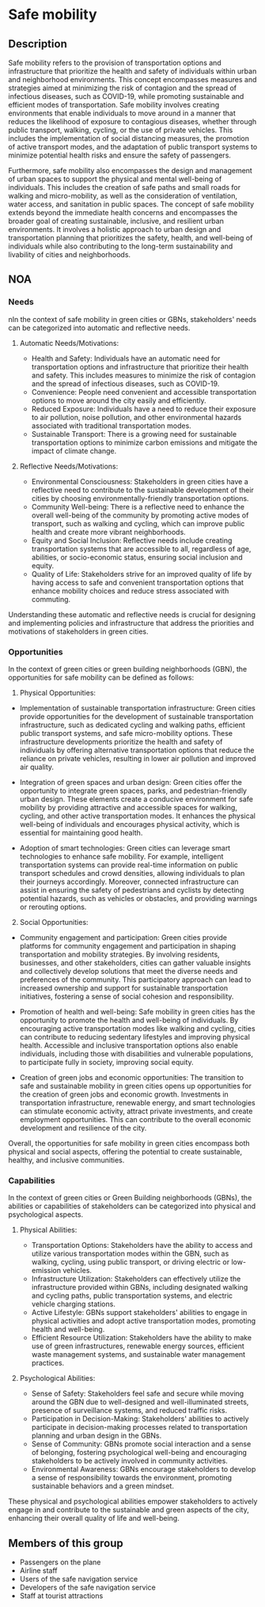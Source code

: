 # Safe mobility

## Description

Safe mobility refers to the provision of transportation options and infrastructure that prioritize the health and safety of individuals within urban and neighborhood environments. This concept encompasses measures and strategies aimed at minimizing the risk of contagion and the spread of infectious diseases, such as COVID-19, while promoting sustainable and efficient modes of transportation. Safe mobility involves creating environments that enable individuals to move around in a manner that reduces the likelihood of exposure to contagious diseases, whether through public transport, walking, cycling, or the use of private vehicles. This includes the implementation of social distancing measures, the promotion of active transport modes, and the adaptation of public transport systems to minimize potential health risks and ensure the safety of passengers.

Furthermore, safe mobility also encompasses the design and management of urban spaces to support the physical and mental well-being of individuals. This includes the creation of safe paths and small roads for walking and micro-mobility, as well as the consideration of ventilation, water access, and sanitation in public spaces. The concept of safe mobility extends beyond the immediate health concerns and encompasses the broader goal of creating sustainable, inclusive, and resilient urban environments. It involves a holistic approach to urban design and transportation planning that prioritizes the safety, health, and well-being of individuals while also contributing to the long-term sustainability and livability of cities and neighborhoods.

## NOA

### Needs

nIn the context of safe mobility in green cities or GBNs, stakeholders' needs can be categorized into automatic and reflective needs.

1. Automatic Needs/Motivations:
   - Health and Safety: Individuals have an automatic need for transportation options and infrastructure that prioritize their health and safety. This includes measures to minimize the risk of contagion and the spread of infectious diseases, such as COVID-19.
   - Convenience: People need convenient and accessible transportation options to move around the city easily and efficiently.
   - Reduced Exposure: Individuals have a need to reduce their exposure to air pollution, noise pollution, and other environmental hazards associated with traditional transportation modes.
   - Sustainable Transport: There is a growing need for sustainable transportation options to minimize carbon emissions and mitigate the impact of climate change.

2. Reflective Needs/Motivations:
   - Environmental Consciousness: Stakeholders in green cities have a reflective need to contribute to the sustainable development of their cities by choosing environmentally-friendly transportation options.
   - Community Well-being: There is a reflective need to enhance the overall well-being of the community by promoting active modes of transport, such as walking and cycling, which can improve public health and create more vibrant neighborhoods.
   - Equity and Social Inclusion: Reflective needs include creating transportation systems that are accessible to all, regardless of age, abilities, or socio-economic status, ensuring social inclusion and equity.
   - Quality of Life: Stakeholders strive for an improved quality of life by having access to safe and convenient transportation options that enhance mobility choices and reduce stress associated with commuting.

Understanding these automatic and reflective needs is crucial for designing and implementing policies and infrastructure that address the priorities and motivations of stakeholders in green cities.

### Opportunities

In the context of green cities or green building neighborhoods (GBN), the opportunities for safe mobility can be defined as follows:

1. Physical Opportunities:
- Implementation of sustainable transportation infrastructure: Green cities provide opportunities for the development of sustainable transportation infrastructure, such as dedicated cycling and walking paths, efficient public transport systems, and safe micro-mobility options. These infrastructure developments prioritize the health and safety of individuals by offering alternative transportation options that reduce the reliance on private vehicles, resulting in lower air pollution and improved air quality.

- Integration of green spaces and urban design: Green cities offer the opportunity to integrate green spaces, parks, and pedestrian-friendly urban design. These elements create a conducive environment for safe mobility by providing attractive and accessible spaces for walking, cycling, and other active transportation modes. It enhances the physical well-being of individuals and encourages physical activity, which is essential for maintaining good health.

- Adoption of smart technologies: Green cities can leverage smart technologies to enhance safe mobility. For example, intelligent transportation systems can provide real-time information on public transport schedules and crowd densities, allowing individuals to plan their journeys accordingly. Moreover, connected infrastructure can assist in ensuring the safety of pedestrians and cyclists by detecting potential hazards, such as vehicles or obstacles, and providing warnings or rerouting options.

2. Social Opportunities:
- Community engagement and participation: Green cities provide platforms for community engagement and participation in shaping transportation and mobility strategies. By involving residents, businesses, and other stakeholders, cities can gather valuable insights and collectively develop solutions that meet the diverse needs and preferences of the community. This participatory approach can lead to increased ownership and support for sustainable transportation initiatives, fostering a sense of social cohesion and responsibility.

- Promotion of health and well-being: Safe mobility in green cities has the opportunity to promote the health and well-being of individuals. By encouraging active transportation modes like walking and cycling, cities can contribute to reducing sedentary lifestyles and improving physical health. Accessible and inclusive transportation options also enable individuals, including those with disabilities and vulnerable populations, to participate fully in society, improving social equity.

- Creation of green jobs and economic opportunities: The transition to safe and sustainable mobility in green cities opens up opportunities for the creation of green jobs and economic growth. Investments in transportation infrastructure, renewable energy, and smart technologies can stimulate economic activity, attract private investments, and create employment opportunities. This can contribute to the overall economic development and resilience of the city.

Overall, the opportunities for safe mobility in green cities encompass both physical and social aspects, offering the potential to create sustainable, healthy, and inclusive communities.

### Capabilities

In the context of green cities or Green Building neighborhoods (GBNs), the abilities or capabilities of stakeholders can be categorized into physical and psychological aspects.

1. Physical Abilities:
   - Transportation Options: Stakeholders have the ability to access and utilize various transportation modes within the GBN, such as walking, cycling, using public transport, or driving electric or low-emission vehicles.
   - Infrastructure Utilization: Stakeholders can effectively utilize the infrastructure provided within GBNs, including designated walking and cycling paths, public transportation systems, and electric vehicle charging stations.
   - Active Lifestyle: GBNs support stakeholders' abilities to engage in physical activities and adopt active transportation modes, promoting health and well-being.
   - Efficient Resource Utilization: Stakeholders have the ability to make use of green infrastructures, renewable energy sources, efficient waste management systems, and sustainable water management practices.

2. Psychological Abilities:
   - Sense of Safety: Stakeholders feel safe and secure while moving around the GBN due to well-designed and well-illuminated streets, presence of surveillance systems, and reduced traffic risks.
   - Participation in Decision-Making: Stakeholders' abilities to actively participate in decision-making processes related to transportation planning and urban design in the GBNs.
   - Sense of Community: GBNs promote social interaction and a sense of belonging, fostering psychological well-being and encouraging stakeholders to be actively involved in community activities.
   - Environmental Awareness: GBNs encourage stakeholders to develop a sense of responsibility towards the environment, promoting sustainable behaviors and a green mindset.

These physical and psychological abilities empower stakeholders to actively engage in and contribute to the sustainable and green aspects of the city, enhancing their overall quality of life and well-being.

## Members of this group

* Passengers on the plane
* Airline staff
* Users of the safe navigation service
* Developers of the safe navigation service
* Staff at tourist attractions
